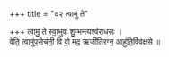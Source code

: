 +++
title = "०२ त्वामु ते"

+++
त्वामु॒ ते स्वा॒भुवः॑ शु॒म्भन्त्यश्व॑राधसः ।  
वेति॒ त्वामु॑प॒सेच॑नी॒ वि वो॒ मद॒ ऋजी॑तिरग्न॒ आहु॑ति॒र्विव॑क्षसे ॥